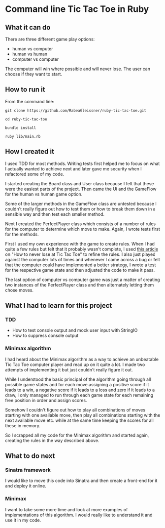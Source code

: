 # Command line Tic Tac Toe in Ruby

## What it can do
There are three different game play options:

* human vs computer
* human vs human
* computer vs computer

The computer will win where possible and will never lose. The user can choose if they want to start.

## How to run it

From the command line:

  `git clone https://github.com/RabeaGleissner/ruby-tic-tac-toe.git`

  `cd ruby-tic-tac-toe`

  `bundle install`
  
  `ruby lib/main.rb`
  
## How I created it
I used TDD for most methods. Writing tests first helped me to focus on what I actually wanted to achieve next and later gave me security when I refactored some of my code.

I started creating the Board class and User class because I felt that these were the easiest parts of the project. Then came the Ui and the GameFlow for the human vs human game option. 

Some of the larger methods in the GameFlow class are untested because I couldn't really figure out how to test them or how to break them down in a sensible way and then test each smaller method.

Next I created the PerfectPlayer class which consists of a number of rules for the computer to determine which move to make. Again, I wrote tests first for the methods.

First I used my own experience with the game to create rules. When I had quite a few rules but felt that it probably wasn't complete, I used [this article](https://www.quora.com/Is-there-a-way-to-never-lose-at-Tic-Tac-Toe) on "How to never lose at Tic Tac Toe" to refine the rules. I also just played against the computer lots of times and whenever I came across a bug or felt that the computer could have implemented a better strategy, I wrote a test for the respective game state and then adjusted the code to make it pass.

The last option of computer vs computer game was just a matter of creating two instances of the PerfectPlayer class and then alternately letting them chose moves.


## What I had to learn for this project

### TDD
* How to test console output and mock user input with StringIO
* How to suppress console output

### Minimax algorithm
I had heard about the Minimax algorithm as a way to achieve an unbeatable Tic Tac Toe computer player and read up on it quite a lot. I made two attempts of implementing it but just couldn't really figure it out. 

While I understood the basic principal of the algorithm going through all possible game states and for each move assigning a positive score if it leads to a win, a negative score if it leads to a loss and zero if it leads to a draw, I only managed to run through each game state for each remaining free position in order and assign scores. 

Somehow I couldn't figure out how to play all combinations of moves starting with one available move, then play all combinations starting with the next available move etc. while at the same time keeping the scores for all these in memory.
 
So I scrapped all my code for the Minimax algorithm and started again, creating the rules in the way described above.

## What to do next

### Sinatra framework
I would like to move this code into Sinatra and then create a front-end for it and deploy it online.

### Minimax
I want to take some more time and look at more examples of implementations of this algorithm. I would really like to understand it and use it in my code.
